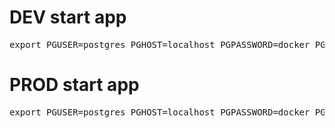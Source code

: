 # DEV start app

<pre>
export PGUSER=postgres PGHOST=localhost PGPASSWORD=docker PGDATABASE=afyaLabs PGPORT=5432 npm run dev
</pre>

# PROD start app

<pre>
export PGUSER=postgres PGHOST=localhost PGPASSWORD=docker PGDATABASE=afyaLabs PGPORT=5432 PORT=80 npm start
</pre>
